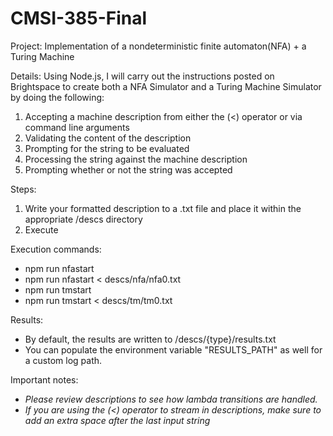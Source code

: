 # CMSI-385-Final

Project: Implementation of a nondeterministic finite automaton(NFA) + a Turing Machine

Details: Using Node.js, I will carry out the instructions posted on Brightspace to create both a NFA Simulator and a Turing Machine Simulator by doing the following:

1. Accepting a machine description from either the (<) operator or via command line arguments
2. Validating the content of the description
3. Prompting for the string to be evaluated
4. Processing the string against the machine description
5. Prompting whether or not the string was accepted

Steps:

1. Write your formatted description to a .txt file and place it within the appropriate /descs directory
2. Execute

Execution commands:

- npm run nfastart
- npm run nfastart < descs/nfa/nfa0.txt
- npm run tmstart
- npm run tmstart < descs/tm/tm0.txt

Results:

- By default, the results are written to /descs/{type}/results.txt
- You can populate the environment variable "RESULTS_PATH" as well for a custom log path.

Important notes:

- _Please review descriptions to see how lambda transitions are handled._
- _If you are using the (<) operator to stream in descriptions, make sure to add an extra space after the last input string_
